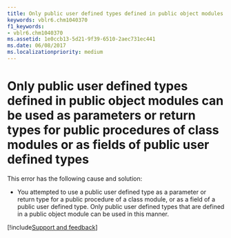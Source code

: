 ```yaml
---
title: Only public user defined types defined in public object modules can be used as parameters or return types for public procedures of class modules or as fields of public user defined types
keywords: vblr6.chm1040370
f1_keywords:
- vblr6.chm1040370
ms.assetid: 1e0ccb13-5d21-9f39-6510-2aec731ec441
ms.date: 06/08/2017
ms.localizationpriority: medium
---
```



# Only public user defined types defined in public object modules can be used as parameters or return types for public procedures of class modules or as fields of public user defined types

This error has the following cause and solution:



- You attempted to use a public user defined type as a parameter or return type for a public procedure of a class module, or as a field of a public user defined type. Only public user defined types that are defined in a public object module can be used in this manner.

[!include[Support and feedback](~/includes/feedback-boilerplate.md)]